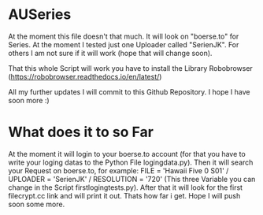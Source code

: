 # AUSeries
At the moment this file doesn't that much. It will look on "boerse.to" for Series. At the moment I tested just one Uploader called "SerienJK". For others I am not sure if it will work (hope that will change soon). 

That this whole Script will work you have to install the Library Robobrowser (https://robobrowser.readthedocs.io/en/latest/)

All my further updates I will commit to this Github Repository. I hope I have soon more :)

# What does it to so Far
At the moment it will login to your boerse.to account (for that you have to write your loging datas to the Python File logingdata.py). Then it will search your Request on boerse.to, for example: FILE = 'Hawaii Five 0 S01' / UPLOADER = 'SerienJK' / RESOLUTION = '720' (This three Variable you can change in the Script firstlogingtests.py). After that it will look for the first filecrypt.cc link and will print it out. Thats how far i get. Hope I will push soon some more.

